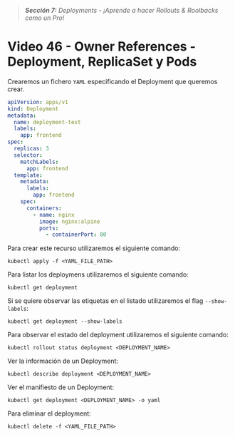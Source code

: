 > _**Sección 7:** Deployments - ¡Aprende a hacer Rollouts & Roolbacks como un Pro!_

# Video 46 - Owner References - Deployment, ReplicaSet y Pods

Crearemos un fichero `YAML` especificando el Deployment que queremos crear.

```yaml
apiVersion: apps/v1
kind: Deployment
metadata:
  name: deployment-test
  labels:
    app: frontend
spec:
  replicas: 3
  selector:
    matchLabels:
      app: frontend
  template:
    metadata:
      labels:
        app: frontend
    spec:
      containers:
        - name: nginx
          image: nginx:alpine
          ports:
            - containerPort: 80
```

Para crear este recurso utilizaremos el siguiente comando:

```shell
kubectl apply -f <YAML_FILE_PATH>
```

Para listar los deploymens utilizaremos el siguiente comando:

```shell
kubectl get deployment
```

Si se quiere observar las etiquetas en el listado utilizaremos el flag `--show-labels`:

```shell
kubectl get deployment --show-labels
```

Para observar el estado del deployment utilizaremos el siguiente comando:

```shell
kubectl rollout status deployment <DEPLOYMENT_NAME>
```

Ver la información de un Deployment:

```shell
kubectl describe deployment <DEPLOYMENT_NAME>
```

Ver el manifiesto de un Deployment:

```shell
kubectl get deployment <DEPLOYMENT_NAME> -o yaml
```

Para eliminar el deployment:

```shell
kubectl delete -f <YAML_FILE_PATH>
```